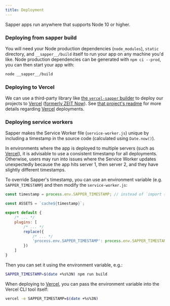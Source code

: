 ```yaml
---
title: Deployment
---
```


Sapper apps run anywhere that supports Node 10 or higher.

### Deploying from sapper build

You will need your Node production dependencies (`node_modules`), `static` directory, and `__sapper__/build` itself to run your app on any machine you'd like. Node production dependencies can be generated with `npm ci --prod`, you can then start your app with:

```bash
node __sapper__/build
```

### Deploying to Vercel

We can use a third-party library like [the `vercel-sapper` builder](https://www.npmjs.com/package/vercel-sapper) to deploy our projects to [Vercel] ([formerly ZEIT Now](https://vercel.com/blog/zeit-is-now-vercel)). See [that project's readme](https://github.com/thgh/vercel-sapper#readme) for more details regarding [Vercel] deployments.

### Deploying service workers

Sapper makes the Service Worker file (`service-worker.js`) unique by including a timestamp in the source code
(calculated using `Date.now()`).

In environments where the app is deployed to multiple servers (such as [Vercel]), it is advisable to use a
consistent timestamp for all deployments. Otherwise, users may run into issues where the Service Worker
updates unexpectedly because the app hits server 1, then server 2, and they have slightly different timestamps.

To override Sapper's timestamp, you can use an environment variable (e.g. `SAPPER_TIMESTAMP`) and then modify
the `service-worker.js`:

```js
const timestamp = process.env.SAPPER_TIMESTAMP; // instead of `import { timestamp }`

const ASSETS = `cache${timestamp}`;

export default {
	/* ... */
	plugins: [
		/* ... */
		replace({
			/* ... */
			'process.env.SAPPER_TIMESTAMP': process.env.SAPPER_TIMESTAMP || Date.now()
		})
	]
}
```

Then you can set it using the environment variable, e.g.:

```bash
SAPPER_TIMESTAMP=$(date +%s%3N) npm run build
```

When deploying to [Vercel], you can pass the environment variable into the Vercel CLI tool itself:

```bash
vercel -e SAPPER_TIMESTAMP=$(date +%s%3N)
```

[Vercel]: https://vercel.com/home
